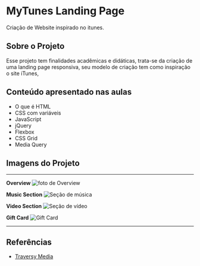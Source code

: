 # MyTunes Landing Page
Criação de Website inspirado no itunes.

## Sobre o Projeto
Esse projeto tem finalidades acadêmicas e didáticas, trata-se da criação de uma landing page responsiva, seu modelo de criação tem como inspiração o site  iTunes, 

## Conteúdo apresentado nas aulas

- O que é HTML
- CSS com variáveis
- JavaScript
- jQuery
- Flexbox
- CSS Grid
- Media Query
  

## Imagens do Projeto
---
 **Overview**
![foto de Overview](./img/Overview.png)

**Music Section**
![Seção de música](./img/Music%20section.png)

**Video Section**
![Seção de vídeo](./img/Video%20Section.png)

**Gift Card**
![Gift Card](./img/Gift%20Card.png)

---

## Referências
 - [Traversy Media](https://www.youtube.com/watch?v=4sosXZsdy-s&t=194s)
